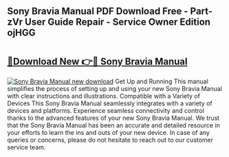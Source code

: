 ## Sony Bravia Manual PDF Download Free - Part-zVr User Guide Repair - Service Owner Edition ojHGG

# <h2><a href="http://bc28097.oget.top/?id=Sony+Bravia+Manual">🔗Download New 👉🔴 Sony Bravia Manual</a></h2>

[![Sony Bravia Manual new download](https://i.imgur.com/5g1atiW.png)](http://bc28097.oget.top/?id=Sony+Bravia+Manual)
Get Up and Running This manual simplifies the process of setting up and using your new Sony Bravia Manual with clear instructions and illustrations. Compatible with a Variety of Devices This Sony Bravia Manual seamlessly integrates with a variety of devices and platforms. Experience seamless connectivity and control thanks to the advanced features of your new Sony Bravia Manual. We trust that the Sony Bravia Manual has been an accurate and detailed resource in your efforts to learn the ins and outs of your new device. In case of any queries or concerns, please do not hesitate to reach out to our customer service team.
